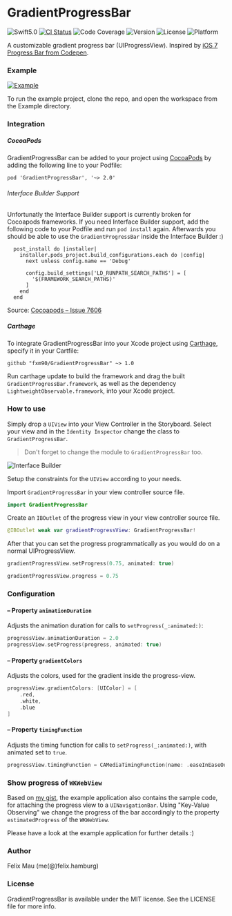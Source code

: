 GradientProgressBar
====================

![Swift5.0](https://img.shields.io/badge/Swift-5.0-green.svg?style=flat) [![CI Status](http://img.shields.io/travis/fxm90/GradientProgressBar.svg?style=flat)](https://travis-ci.org/fxm90/GradientProgressBar) ![Code Coverage](https://img.shields.io/codecov/c/github/fxm90/GradientProgressBar.svg?style=flat) ![Version](https://img.shields.io/cocoapods/v/GradientProgressBar.svg?style=flat) ![License](https://img.shields.io/cocoapods/l/GradientProgressBar.svg?style=flat) ![Platform](https://img.shields.io/cocoapods/p/GradientProgressBar.svg?style=flat)

A customizable gradient progress bar (UIProgressView). Inspired by [iOS 7 Progress Bar from Codepen](https://codepen.io/marcobiedermann/pen/LExXWW).

### Example
[![Example](http://felix.hamburg/files/github/gradient-progress-bar/preview.png)](http://felix.hamburg/files/github/gradient-progress-bar/preview.png)

To run the example project, clone the repo, and open the workspace from the Example directory.

### Integration
##### CocoaPods
GradientProgressBar can be added to your project using [CocoaPods](https://cocoapods.org/) by adding the following line to your Podfile:
```
pod 'GradientProgressBar', '~> 2.0'
```

###### Interface Builder Support
Unfortunatly the Interface Builder support is currently broken for Cocoapods frameworks. If you need Interface Builder support, add the following code to your Podfile and run `pod install` again. Afterwards you should be able to use the `GradientProgressBar` inside the Interface Builder :)
```
  post_install do |installer|
    installer.pods_project.build_configurations.each do |config|
      next unless config.name == 'Debug'

      config.build_settings['LD_RUNPATH_SEARCH_PATHS'] = [
        '$(FRAMEWORK_SEARCH_PATHS)'
      ]
    end
  end
  ```
Source: [Cocoapods – Issue 7606](https://github.com/CocoaPods/CocoaPods/issues/7606#issuecomment-484294739)

##### Carthage
To integrate GradientProgressBar into your Xcode project using [Carthage](https://github.com/Carthage/Carthage), specify it in your Cartfile:
```
github "fxm90/GradientProgressBar" ~> 1.0
```
Run carthage update to build the framework and drag the built `GradientProgressBar.framework`, as well as the dependency `LightweightObservable.framework`, into your Xcode project.

### How to use
Simply drop a `UIView` into your View Controller in the Storyboard. Select your view and in the `Identity Inspector` change the class to `GradientProgressBar`.
>Don't forget to change the module to `GradientProgressBar` too.

![Interface Builder](http://felix.hamburg/files/github/gradient-progress-bar/interface-builder.png)

Setup the constraints for the `UIView` according to your needs.

Import `GradientProgressBar` in your view controller source file.
```swift
import GradientProgressBar
```
Create an `IBOutlet` of the progress view in your view controller source file.
```swift
@IBOutlet weak var gradientProgressView: GradientProgressBar!
```
After that you can set the progress programmatically as you would do on a normal UIProgressView.
```swift
gradientProgressView.setProgress(0.75, animated: true)
```
```swift
gradientProgressView.progress = 0.75
```

### Configuration
#### – Property `animationDuration`
Adjusts the animation duration for calls to `setProgress(_:animated:)`:
```swift
progressView.animationDuration = 2.0
progressView.setProgress(progress, animated: true)
```

#### – Property `gradientColors`
Adjusts the colors, used for the gradient inside the progress-view.
```swift
progressView.gradientColors: [UIColor] = [
    .red,
    .white,
    .blue
]
```

#### – Property `timingFunction`
Adjusts the timing function for calls to `setProgress(_:animated:)`, with animated set to `true`.
```swift
progressView.timingFunction = CAMediaTimingFunction(name: .easeInEaseOut)
```

### Show progress of `WKWebView`
Based on [my gist](https://gist.github.com/fxm90/50d6c73d07c4d9755981b9bb4c5ab931), the example application also contains the sample code, for attaching the progress view to a `UINavigationBar`. Using "Key-Value Observing" we change the progress of the bar accordingly to the property `estimatedProgress` of the `WKWebView`.

Please have a look at the example application for further details :)

### Author
Felix Mau (me(@)felix.hamburg)

### License
GradientProgressBar is available under the MIT license. See the LICENSE file for more info.
